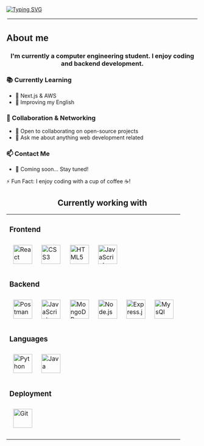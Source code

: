 [![Typing SVG](https://readme-typing-svg.demolab.com?font=Fira+Code&duration=3000&pause=500&color=FFFFFFE9&width=430&lines=%C2%A1Hey%2C+%3CCoder%2F%3E!+%F0%9F%9A%80;VargasAPI+here+%F0%9F%92%BB)](https://git.io/typing-svg)

<hr style="border: 2px solid white;">
<h2 style="font-family: Arial, sans-serif; font-size: 24px;">About me</h2>



<h3 align="center">I'm currently a computer engineering student. I enjoy coding and backend development.</h3>


<p>

### 📚 Currently Learning  
- 🌱 Next.js & AWS  
- 📖 Improving my English  

### 🤝 Collaboration & Networking  
- 👯 Open to collaborating on open-source projects  
- 💬 Ask me about anything web development related  

### 📫 Contact Me  
- 🚀 Coming soon... Stay tuned!  

⚡ Fun Fact: I enjoy coding with a cup of coffee ☕! 


<div align="center">
	
	
## Currently working with

<table>
  <tr></tr>
  <tr><td valign="top" width="100%">

### Frontend
    

<div align="left">    
<a href="https://reactjs.org/" target="_blank"><img style="margin: 10px" src="https://profilinator.rishav.dev/skills-assets/react-original-wordmark.svg" alt="React" height="50" /></a>      
<a href="https://www.w3schools.com/css/" target="_blank"><img style="margin: 10px" src="https://profilinator.rishav.dev/skills-assets/css3-original-wordmark.svg" alt="CSS3" height="50" /></a>  
<a href="https://en.wikipedia.org/wiki/HTML5" target="_blank"><img style="margin: 10px" src="https://profilinator.rishav.dev/skills-assets/html5-original-wordmark.svg" alt="HTML5" height="50" /></a>   
<a href="https://www.javascript.com/" target="_blank"><img style="margin: 10px" src="https://profilinator.rishav.dev/skills-assets/javascript-original.svg" alt="JavaScript" height="50" /></a>   
</div>

</td></tr><tr><td valign="top" width="100%">

### Backend

<div align="left"> 
<a href="https://www.postman.com/" target="_blank"><img style="margin: 10px" src="https://uxwing.com/wp-content/themes/uxwing/download/brands-and-social-media/postman-icon.png" alt="Postman" height="50" /></a>  
<a href="https://www.javascript.com/" target="_blank"><img style="margin: 10px" src="https://profilinator.rishav.dev/skills-assets/javascript-original.svg" alt="JavaScript" height="50" /></a>    
<a href="https://www.mongodb.com/" target="_blank"><img style="margin: 10px" src="https://profilinator.rishav.dev/skills-assets/mongodb-original-wordmark.svg" alt="MongoDB" height="50" /></a>  
<a href="https://nodejs.org/" target="_blank"><img style="margin: 10px" src="https://profilinator.rishav.dev/skills-assets/nodejs-original-wordmark.svg" alt="Node.js" height="50" /></a>  
<a href="https://expressjs.com/" target="_blank"><img style="margin: 10px" src="https://profilinator.rishav.dev/skills-assets/express-original-wordmark.svg" alt="Express.js" height="50" /></a>  
<a href="https://www.mysql.com/" target="_blank"><img style="margin: 10px" src="https://www.freepnglogos.com/uploads/logo-mysql-png/logo-mysql-development-mysql-logo-code-icon-9.png" alt="MysQl" height="50" /></a>    
</div>

</td>
</tr>
 <tr><td>
   
   
### Languages

<div align="left">    
<a href="https://www.python.org/" target="_blank"><img style="margin: 10px" src="https://profilinator.rishav.dev/skills-assets/python-original.svg" alt="Python" height="50" /></a>      
<a href="https://www.oracle.com/java/" target="_blank"><img style="margin: 10px" src="https://raw.githubusercontent.com/yurijserrano/Github-Profile-Readme-Logos/042e36c55d4d757621dedc4f03108213fbb57ec4/programming%20languages/java.svg" alt="Java" height="50" /></a>
</div>

</td></tr>
<tr>
<td valign="top" >

### Deployment

<div align="left">  

<a href="https://github.com/" target="_blank"><img style="margin: 10px" src="https://profilinator.rishav.dev/skills-assets/git-scm-icon.svg" alt="Git" height="50" /></a>  
</div>

</td></tr>








</div>
